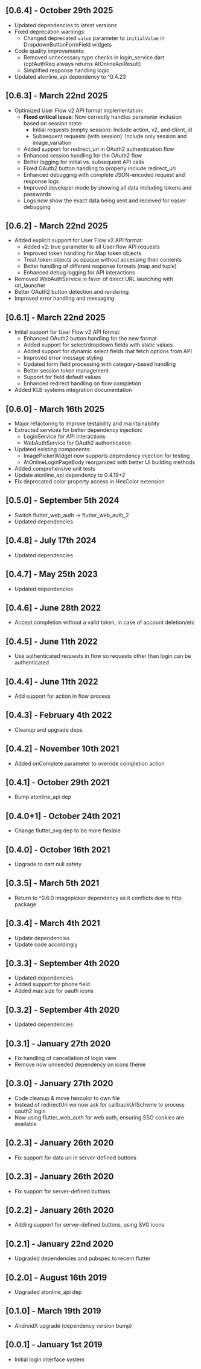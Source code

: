 ## [0.6.4] - October 29th 2025

* Updated dependencies to latest versions
* Fixed deprecation warnings:
  * Changed deprecated `value` parameter to `initialValue` in DropdownButtonFormField widgets
* Code quality improvements:
  * Removed unnecessary type checks in login_service.dart (optAuthReq always returns AtOnlineApiResult)
  * Simplified response handling logic
* Updated atonline_api dependency to ^0.4.23

## [0.6.3] - March 22nd 2025

* Optimized User Flow v2 API format implementation:
  * **Fixed critical issue**: Now correctly handles parameter inclusion based on session state:
    * Initial requests (empty session): Include action, v2, and client_id
    * Subsequent requests (with session): Include only session and image_variation
  * Added support for redirect_uri in OAuth2 authentication flow
  * Enhanced session handling for the OAuth2 flow
  * Better logging for initial vs. subsequent API calls
  * Fixed OAuth2 button handling to properly include redirect_uri
  * Enhanced debugging with complete JSON-encoded request and response logs
  * Improved developer mode by showing all data including tokens and passwords
  * Logs now show the exact data being sent and received for easier debugging

## [0.6.2] - March 22nd 2025

* Added explicit support for User Flow v2 API format:
  * Added v2: true parameter to all User:flow API requests
  * Improved token handling for Map token objects
  * Treat token objects as opaque without accessing their contents
  * Better handling of different response formats (map and tuple)
  * Enhanced debug logging for API interactions
* Removed WebAuthService in favor of direct URL launching with url_launcher
* Better OAuth2 button detection and rendering
* Improved error handling and messaging

## [0.6.1] - March 22nd 2025

* Initial support for User Flow v2 API format:
  * Enhanced OAuth2 button handling for the new format
  * Added support for select/dropdown fields with static values
  * Added support for dynamic select fields that fetch options from API
  * Improved error message styling
  * Updated form field processing with category-based handling
  * Better session token management
  * Support for field default values
  * Enhanced redirect handling on flow completion
* Added KLB systems integration documentation

## [0.6.0] - March 16th 2025

* Major refactoring to improve testability and maintainability
* Extracted services for better dependency injection:
  * LoginService for API interactions
  * WebAuthService for OAuth2 authentication
* Updated existing components:
  * ImagePickerWidget now supports dependency injection for testing
  * AtOnlineLoginPageBody reorganized with better UI building methods
* Added comprehensive unit tests
* Update atonline_api dependency to 0.4.19+2
* Fix deprecated color property access in HexColor extension

## [0.5.0] - September 5th 2024

* Switch flutter_web_auth → flutter_web_auth_2
* Updated dependencies

## [0.4.8] - July 17th 2024

* Updated dependencies

## [0.4.7] - May 25th 2023

* Updated dependencies

## [0.4.6] - June 28th 2022

* Accept completion without a valid token, in case of account deletion/etc

## [0.4.5] - June 11th 2022

* Use authenticated requests in flow so requests other than login can be authenticated

## [0.4.4] - June 11th 2022

* Add support for action in flow process

## [0.4.3] - February 4th 2022

* Cleanup and upgrade deps

## [0.4.2] - November 10th 2021

* Added onComplete parameter to override completion action

## [0.4.1] - October 29th 2021

* Bump atonline_api dep

## [0.4.0+1] - October 24th 2021

* Change flutter_svg dep to be more flexible

## [0.4.0] - October 16th 2021

* Upgrade to dart null safety

## [0.3.5] - March 5th 2021

* Return to ^0.6.0 imagepicker dependency as it conflicts due to http package

## [0.3.4] - March 4th 2021

* Update dependencies
* Update code accordingly

## [0.3.3] - September 4th 2020

* Updated dependencies
* Added support for phone field
* Added max size for oauth icons

## [0.3.2] - September 4th 2020

* Updated dependencies

## [0.3.1] - January 27th 2020

* Fix handling of cancellation of login view
* Remove now unneeded dependency on icons theme

## [0.3.0] - January 27th 2020

* Code cleanup & move hexcolor to own file
* Instead of redirectUri we now ask for callbackUrlScheme to process oauth2 login
* Now using flutter_web_auth for web auth, ensuring SSO cookies are available

## [0.2.3] - January 26th 2020

* Fix support for data uri in server-defined buttons

## [0.2.3] - January 26th 2020

* Fix support for server-defined buttons

## [0.2.2] - January 26th 2020

* Adding support for server-defined buttons, using SVG icons

## [0.2.1] - January 22nd 2020

* Upgraded dependencies and pubspec to recent flutter

## [0.2.0] - August 16th 2019

* Upgraded atonline_api dep

## [0.1.0] - March 19th 2019

* AndroidX upgrade (dependency version bump)

## [0.0.1] - January 1st 2019

* Initial login interface system
